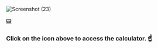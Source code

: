
![Screenshot (23)](https://user-images.githubusercontent.com/99493414/195470778-92d5322c-3d7f-4990-9881-d3f0c290b2f5.png)






[:pager:](https://react-calculator-1.nwabuezefrankli.repl.co/)

### Click on the icon above to access the calculator. :point_up:
